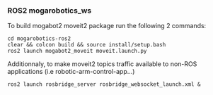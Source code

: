 ### ROS2 mogarobotics_ws

To build mogabot2 moveit2 package run the following 2 commands:
```
cd mogarobotics-ros2
clear && colcon build && source install/setup.bash
ros2 launch mogabot2_moveit moveit.launch.py
```

Additionnaly, to make moveit2 topics traffic available to non-ROS applications (i.e robotic-arm-control-app...)

```
ros2 launch rosbridge_server rosbridge_websocket_launch.xml &
```